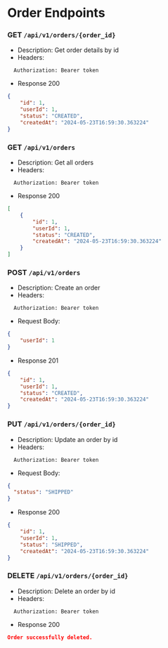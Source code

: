 # Order Endpoints

### GET `/api/v1/orders/{order_id}`

- Description: Get order details by id
- Headers:
```
  Authorization: Bearer token
```

- Response 200

```json
{
    "id": 1,
    "userId": 1,
    "status": "CREATED",
    "createdAt": "2024-05-23T16:59:30.363224"
}
```

### GET `/api/v1/orders`

- Description: Get all orders
- Headers:
```
  Authorization: Bearer token
```

- Response 200

```json
[
    {
        "id": 1,
        "userId": 1,
        "status": "CREATED",
        "createdAt": "2024-05-23T16:59:30.363224"
    }
]
```

### POST `/api/v1/orders`

- Description: Create an order
- Headers:
```
  Authorization: Bearer token
```

- Request Body:
```json
{
    "userId": 1
}
```

- Response 201

```json
{
    "id": 1,
    "userId": 1,
    "status": "CREATED",
    "createdAt": "2024-05-23T16:59:30.363224"
}
```

### PUT `/api/v1/orders/{order_id}`

- Description: Update an order by id
- Headers:
```
  Authorization: Bearer token
```

- Request Body:
```json
{
  "status": "SHIPPED"
}
```

- Response 200

```json
{
    "id": 1,
    "userId": 1,
    "status": "SHIPPED",
    "createdAt": "2024-05-23T16:59:30.363224"
}
```

### DELETE `/api/v1/orders/{order_id}`

- Description: Delete an order by id
- Headers:
```
  Authorization: Bearer token
```

- Response 200

```json
Order successfully deleted.
```